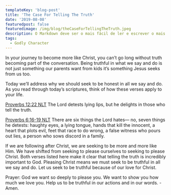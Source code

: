 ```yaml
---
templateKey: 'blog-post'
title: 'The Case For Telling The Truth'
date: '2019-08-08'
featuredpost: false
featuredimage: /img/blog/theCaseForTellingTheTruth.jpeg
description: O Markdown deve ser o mais fácil de ler e escrever o mais possível.
tags:
  - Godly Character
---
```


In your journey to become more like Christ, you can’t go long without truth becoming part of the conversation. Being truthful in what we say and do is not just something our parents want from kids it’s something Jesus seeks from us too.

Today we’ll address why we should seek to be honest in all we say and do.
As you read through today’s scriptures, think of how these verses apply to your life.

[Proverbs 12:22 NLT](https://bible.com/bible/116/pro.12.22.NLT)
The Lord detests lying lips, but he delights in those who tell the truth.

[Proverbs 6:16‭-‬19 NLT](https://bible.com/bible/116/pro.6.16-19.NLT)
There are six things the Lord hates— no, seven things he detests: haughty eyes, a lying tongue, hands that kill the innocent, a heart that plots evil, feet that race to do wrong, a false witness who pours out lies, a person who sows discord in a family.

If we are following after Christ, we are seeking to be more and more like Him. We have shifted from seeking to please ourselves to seeking to please Christ. Both verses listed here make it clear that telling the truth is incredibly important to God. Pleasing Christ means we must seek to be truthful in all we say and do. Let us seek to be truthful because of our love for Christ.

Prayer: God we want so deeply to please you. We want to show you how much we love you. Help us to be truthful in our actions and in our words. -Amen.
